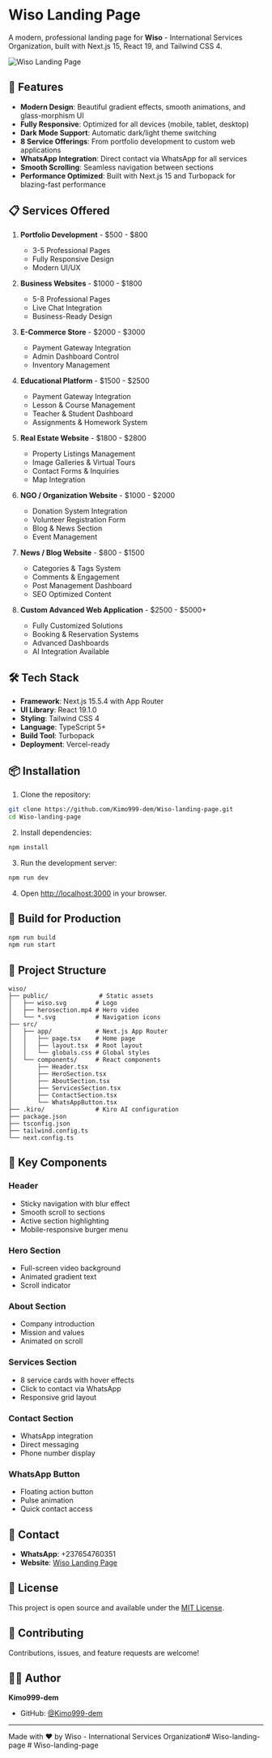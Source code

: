 # Wiso Landing Page

A modern, professional landing page for **Wiso** - International Services Organization, built with Next.js 15, React 19, and Tailwind CSS 4.

![Wiso Landing Page](public/wiso.svg)

## 🚀 Features

- **Modern Design**: Beautiful gradient effects, smooth animations, and glass-morphism UI
- **Fully Responsive**: Optimized for all devices (mobile, tablet, desktop)
- **Dark Mode Support**: Automatic dark/light theme switching
- **8 Service Offerings**: From portfolio development to custom web applications
- **WhatsApp Integration**: Direct contact via WhatsApp for all services
- **Smooth Scrolling**: Seamless navigation between sections
- **Performance Optimized**: Built with Next.js 15 and Turbopack for blazing-fast performance

## 📋 Services Offered

1. **Portfolio Development** - $500 - $800
   - 3-5 Professional Pages
   - Fully Responsive Design
   - Modern UI/UX

2. **Business Websites** - $1000 - $1800
   - 5-8 Professional Pages
   - Live Chat Integration
   - Business-Ready Design

3. **E-Commerce Store** - $2000 - $3000
   - Payment Gateway Integration
   - Admin Dashboard Control
   - Inventory Management

4. **Educational Platform** - $1500 - $2500
   - Payment Gateway Integration
   - Lesson & Course Management
   - Teacher & Student Dashboard
   - Assignments & Homework System

5. **Real Estate Website** - $1800 - $2800
   - Property Listings Management
   - Image Galleries & Virtual Tours
   - Contact Forms & Inquiries
   - Map Integration

6. **NGO / Organization Website** - $1000 - $2000
   - Donation System Integration
   - Volunteer Registration Form
   - Blog & News Section
   - Event Management

7. **News / Blog Website** - $800 - $1500
   - Categories & Tags System
   - Comments & Engagement
   - Post Management Dashboard
   - SEO Optimized Content

8. **Custom Advanced Web Application** - $2500 - $5000+
   - Fully Customized Solutions
   - Booking & Reservation Systems
   - Advanced Dashboards
   - AI Integration Available

## 🛠️ Tech Stack

- **Framework**: Next.js 15.5.4 with App Router
- **UI Library**: React 19.1.0
- **Styling**: Tailwind CSS 4
- **Language**: TypeScript 5+
- **Build Tool**: Turbopack
- **Deployment**: Vercel-ready

## 📦 Installation

1. Clone the repository:
```bash
git clone https://github.com/Kimo999-dem/Wiso-landing-page.git
cd Wiso-landing-page
```

2. Install dependencies:
```bash
npm install
```

3. Run the development server:
```bash
npm run dev
```

4. Open [http://localhost:3000](http://localhost:3000) in your browser.

## 🚀 Build for Production

```bash
npm run build
npm run start
```

## 📁 Project Structure

```
wiso/
├── public/              # Static assets
│   ├── wiso.svg        # Logo
│   ├── herosection.mp4 # Hero video
│   └── *.svg           # Navigation icons
├── src/
│   ├── app/            # Next.js App Router
│   │   ├── page.tsx    # Home page
│   │   ├── layout.tsx  # Root layout
│   │   └── globals.css # Global styles
│   └── components/     # React components
│       ├── Header.tsx
│       ├── HeroSection.tsx
│       ├── AboutSection.tsx
│       ├── ServicesSection.tsx
│       ├── ContactSection.tsx
│       └── WhatsAppButton.tsx
├── .kiro/              # Kiro AI configuration
├── package.json
├── tsconfig.json
├── tailwind.config.ts
└── next.config.ts
```

## 🎨 Key Components

### Header
- Sticky navigation with blur effect
- Smooth scroll to sections
- Active section highlighting
- Mobile-responsive burger menu

### Hero Section
- Full-screen video background
- Animated gradient text
- Scroll indicator

### About Section
- Company introduction
- Mission and values
- Animated on scroll

### Services Section
- 8 service cards with hover effects
- Click to contact via WhatsApp
- Responsive grid layout

### Contact Section
- WhatsApp integration
- Direct messaging
- Phone number display

### WhatsApp Button
- Floating action button
- Pulse animation
- Quick contact access

## 📱 Contact

- **WhatsApp**: +237654760351
- **Website**: [Wiso Landing Page](https://github.com/Kimo999-dem/Wiso-landing-page)

## 📄 License

This project is open source and available under the [MIT License](LICENSE).

## 🤝 Contributing

Contributions, issues, and feature requests are welcome!

## 👨‍💻 Author

**Kimo999-dem**
- GitHub: [@Kimo999-dem](https://github.com/Kimo999-dem)

---

Made with ❤️ by Wiso - International Services Organization#   W i s o - l a n d i n g - p a g e  
 #   W i s o - l a n d i n g - p a g e  
 